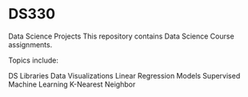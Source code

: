 # DS330
Data Science Projects
This repository contains Data Science Course assignments.

Topics include:

DS Libraries
Data Visualizations
Linear Regression
Models
Supervised Machine Learning
K-Nearest Neighbor
